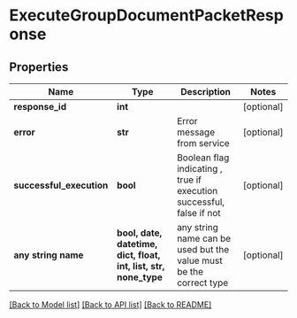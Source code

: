 # ExecuteGroupDocumentPacketResponse


## Properties
Name | Type | Description | Notes
------------ | ------------- | ------------- | -------------
**response_id** | **int** |  | [optional] 
**error** | **str** | Error message from service | [optional] 
**successful_execution** | **bool** | Boolean flag indicating , true if execution successful, false if not | [optional] 
**any string name** | **bool, date, datetime, dict, float, int, list, str, none_type** | any string name can be used but the value must be the correct type | [optional]

[[Back to Model list]](../README.md#documentation-for-models) [[Back to API list]](../README.md#documentation-for-api-endpoints) [[Back to README]](../README.md)


